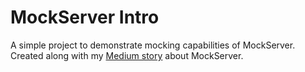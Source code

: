 # MockServer Intro
A simple project to demonstrate mocking capabilities of MockServer.
Created along with my [Medium story](https://medium.com/@danielwilliansc/mockserver-is-great-for-simulating-external-apis-36b20222878b) about MockServer.

